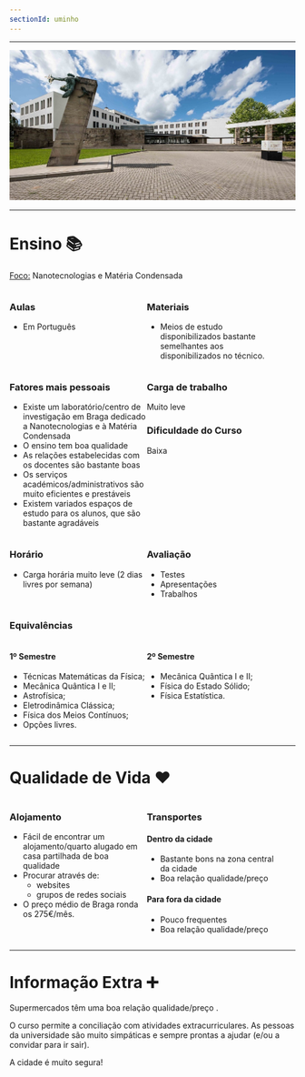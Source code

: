 ```yaml
---
sectionId: uminho
---
```


---

<img src="images/uminho.jpg" alt="UMinho" class="rounded-image">

---

# Ensino 📚

<u>Foco:</u> Nanotecnologias e Matéria Condensada

<div style="display: flex;">
    <div style="flex-basis: 48%;">
        <h3>Aulas</h3>
        <ul>
            <li>Em Português</li>
        </ul>
    </div>
    <div style="flex-basis: 48%;">
        <h3>Materiais</h3>
        <ul>
            <li>Meios de estudo disponibilizados bastante semelhantes aos disponibilizados no técnico.</li>
        </ul>
    </div>
</div>

<!-- Fatores mais pessoais Section -->
<div style="display: flex;">
    <div style="flex-basis: 48%;">
        <h3>Fatores mais pessoais</h3>
        <ul>
            <li>Existe um laboratório/centro de investigação em Braga dedicado a Nanotecnologias e à Matéria Condensada</li>
            <li>O ensino tem boa qualidade</li>
            <li>As relações estabelecidas com os docentes são bastante boas</li>
            <li>Os serviços académicos/administrativos são muito eficientes e prestáveis</li>
            <li>Existem variados espaços de estudo para os alunos, que são bastante agradáveis</li>
        </ul>
    </div>
    <div style="flex-basis: 48%;">
        <h3>Carga de trabalho</h3>
        <p>Muito leve</p>
        <h3>Dificuldade do Curso</h3>
        <p>Baixa</p>
    </div>
</div>

<!-- Horário Section -->
<div style="display: flex;">
    <div style="flex-basis: 48%;">
        <h3>Horário</h3>
        <ul>
            <li>Carga horária muito leve (2 dias livres por semana)</li>
        </ul>
    </div>
    <div style="flex-basis: 48%;">
        <h3>Avaliação</h3>
        <ul>
            <li>Testes</li>
            <li>Apresentações</li>
            <li>Trabalhos</li>
        </ul>
    </div>
</div>

### Equivalências

<div style="display: flex;">
    <div style="flex-basis: 48%;">
        <h4>1º Semestre</h4>
        <ul>
            <li>Técnicas Matemáticas da Física;</li>
            <li>Mecânica Quântica I e II;</li>
            <li>Astrofísica;</li>
            <li>Eletrodinâmica Clássica;</li>
            <li>Física dos Meios Contínuos;</li>
            <li>Opções livres.</li>
        </ul>
    </div>
    <div style="flex-basis: 48%;">
        <h4>2º Semestre</h4>
        <ul>
            <li>Mecânica Quântica I e II;</li>
            <li>Física do Estado Sólido;</li>
            <li>Física Estatística.</li>
        </ul>
    </div>
</div>

---

# Qualidade de Vida ❤️

<div style="display: flex;">
    <div style="flex-basis: 48%;">
        <h3>Alojamento</h3>
        <ul>
            <li>Fácil de encontrar um alojamento/quarto alugado em casa partilhada de boa qualidade</li>
            <li>Procurar através de:
                <ul>
                    <li>websites</li>
                    <li>grupos de redes sociais</li>
                </ul>
            </li>
            <li>O preço médio de Braga ronda os 275€/mês.</li>
        </ul>
    </div>
    <div style="flex-basis: 48%;">
        <h3>Transportes</h3>
        <h4>Dentro da cidade</h4>
        <ul>
            <li>Bastante bons na zona central da cidade</li>
            <li>Boa relação qualidade/preço</li>
        </ul>
        <h4>Para fora da cidade</h4>
        <ul>
            <li>Pouco frequentes</li>
            <li>Boa relação qualidade/preço</li>
        </ul>
    </div>
</div>

---

# Informação Extra ➕

Supermercados têm uma boa relação qualidade/preço .

O curso permite a conciliação com atividades extracurriculares. As pessoas da universidade são muito simpáticas e sempre prontas a ajudar (e/ou a convidar para ir sair).

A cidade é muito segura!
